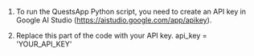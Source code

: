 1. To run the QuestsApp Python script, you need to create an API key in Google AI Studio (https://aistudio.google.com/app/apikey). 

2. Replace this part of the code with your API key.
api_key = 'YOUR_API_KEY'
